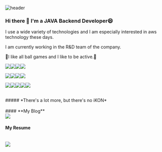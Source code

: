 ![header](https://capsule-render.vercel.app/api?type=wave&color=F8E2CF&height=300&section=header&text=Hello%20My%20World&fontSize=90)

### Hi there 👋 I'm a JAVA Backend Developer😄
I use a wide variety of technologies and I am especially interested in aws technology these days.

I am currently working in the R&D team of the company.

🏀I like all ball games and I like to be active.🤾



<img src="https://img.shields.io/badge/Java-607078?style=for-the-badge&logo="><img src="https://img.shields.io/badge/JavaScript-F7DF1E?style=for-the-badge&logo=JavaScript&logoColor=black"><img src="https://img.shields.io/badge/Spring-6DB33F?style=for-the-badge&logo=Spring&logoColor=black"><img src="https://img.shields.io/badge/Spring%20Boot-6DB33F?style=for-the-badge&logo=Spring%20Boot&logoColor=black">


<img src="https://img.shields.io/badge/MySQL-4479A1?style=for-the-badge&logo=MySQL&logoColor=black"><img src="https://img.shields.io/badge/PostgreSQL-4169E1?style=for-the-badge&logo=PostgreSQL&logoColor=black"><img src="https://img.shields.io/badge/Oracle-F80000?style=for-the-badge&logo=Oracle&logoColor=black"><img src="https://img.shields.io/badge/Gradle-02303A?style=for-the-badge&logo=Gradle&logoColor=black">


<img src="https://img.shields.io/badge/Docker-2496ED?style=for-the-badge&logo=Docker&logoColor=black"><img src="https://img.shields.io/badge/Grafana-F46800?style=for-the-badge&logo=Grafana&logoColor=black"><img src="https://img.shields.io/badge/Vue.js-4FC08D?style=for-the-badge&logo=Vue.js&logoColor=black"><img src="https://img.shields.io/badge/Amazon%20AWS-232F3E?style=for-the-badge&logo=Amazon%20AWS&logoColor=white"><img src="https://img.shields.io/badge/AWS%20Lambda-FF9900?style=for-the-badge&logo=AWS%20Lambda&logoColor=black">

<br>
##### *There's a lot more, but there's no iKON*
<br>
<br>
#### **My Blog**
<br>
<a href="https://dev-my.tistory.com/" target="_blank"><img src="https://img.shields.io/badge/Blog-6DB33F?style=flat-square&logo=Storyblok&logoColor=white"/></a>

#### **My Resume**
<br>
<a href="https://omy414.github.io/PortFolio/" target="_blank"><img src="https://img.shields.io/badge/Resume-018EF5?style=flat-square&logo=ReadMe&logoColor=white"/></a>
<!-- <img src="https://img.shields.io/badge/Android-3DDC84?style=flat-square&logo=Android&logoColor=white"/> -->
<!--
**omy414/omy414** is a ✨ _special_ ✨ repository because its `README.md` (this file) appears on your GitHub profile.

Here are some ideas to get you started:

- 🔭 I’m currently working on ...
- 🌱 I’m currently learning ...
- 👯 I’m looking to collaborate on ...
- 🤔 I’m looking for help with ...
- 💬 Ask me about ...
- 📫 How to reach me: ...
- 😄 Pronouns: ...
- ⚡ Fun fact: ...
-->
